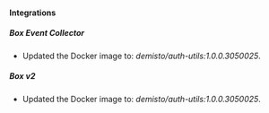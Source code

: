 
#### Integrations

##### Box Event Collector

- Updated the Docker image to: *demisto/auth-utils:1.0.0.3050025*.

##### Box v2

- Updated the Docker image to: *demisto/auth-utils:1.0.0.3050025*.

